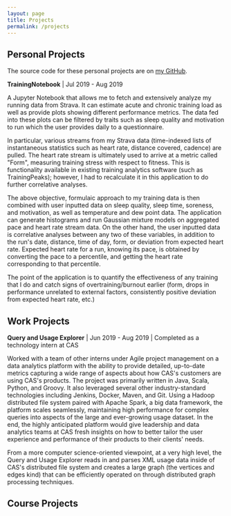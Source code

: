 ```yaml
---
layout: page
title: Projects
permalink: /projects
---
```


## Personal Projects

The source code for these personal projects are on [my GitHub](https://github.com/alanjding).

**TrainingNotebook** \| Jul 2019 - Aug 2019

A Jupyter Notebook that allows me to fetch and extensively analyze my running data from Strava. It can estimate acute and chronic training load as well as provide plots showing different performance metrics. The data fed into these plots can be filtered by traits such as sleep quality and motivation to run which the user provides daily to a questionnaire.

In particular, various streams from my Strava data (time-indexed lists of instantaneous statistics such as heart rate, distance covered, cadence) are pulled. The heart rate stream is ultimately used to arrive at a metric called "Form", measuring training stress with respect to fitness. This is functionality available in existing training analytics software (such as TrainingPeaks); however, I had to recalculate it in this application to do further correlative analyses.

The above objective, formulaic approach to my training data is then combined with user inputted data on sleep quality, sleep time, soreness, and motivation, as well as temperature and dew point data. The application can generate histograms and run Gaussian mixture models on aggregated pace and heart rate stream data. On the other hand, the user inputted data is correlative analyses between any two of these variables, in addition to the run's date, distance, time of day, form, or deviation from expected heart rate. Expected heart rate for a run, knowing its pace, is obtained by converting the pace to a percentile, and getting the heart rate corresponding to that percentile.

The point of the application is to quantify the effectiveness of any training that I do and catch signs of overtraining/burnout earlier (form, drops in performance unrelated to external factors, consistently positive deviation from expected heart rate, etc.)

## Work Projects

**Query and Usage Explorer** \| Jun 2019 - Aug 2019 \| Completed as a technology intern at CAS

Worked with a team of other interns under Agile project management on a data analytics platform with the ability to provide detailed, up-to-date metrics capturing a wide range of aspects about how CAS's customers are using CAS's products. The project was primarily written in Java, Scala, Python, and Groovy. It also leveraged several other industry-standard technologies including Jenkins, Docker, Maven, and Git. Using a Hadoop distributed file system paired with Apache Spark, a big data framework, the platform scales seamlessly, maintaining high performance for complex queries into aspects of the large and ever-growing usage dataset. In the end, the highly anticipated platform would give leadership and data analytics teams at CAS fresh insights on how to better tailor the user experience and performance of their products to their clients' needs.

From a more computer science-oriented viewpoint, at a very high level, the Query and Usage Explorer reads in and parses XML usage data inside of CAS's distributed file system and creates a large graph (the vertices and edges kind) that can be efficiently operated on through distributed graph processing techniques.

## Course Projects
